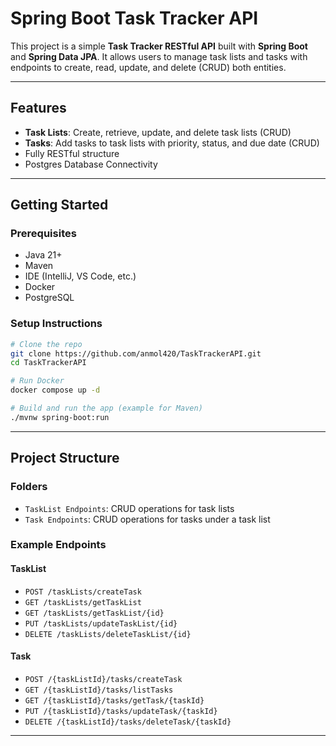 # Spring Boot Task Tracker API

This project is a simple **Task Tracker RESTful API** built with **Spring Boot** and **Spring Data JPA**. It allows users to manage task lists and tasks with endpoints to create, read, update, and delete (CRUD) both entities.

---

## Features

- **Task Lists**: Create, retrieve, update, and delete task lists (CRUD)
-  **Tasks**: Add tasks to task lists with priority, status, and due date (CRUD)
-  Fully RESTful structure
- Postgres Database Connectivity

---
## Getting Started

### Prerequisites

- Java 21+
- Maven
- IDE (IntelliJ, VS Code, etc.)
- Docker
- PostgreSQL

### Setup Instructions

```bash
# Clone the repo
git clone https://github.com/anmol420/TaskTrackerAPI.git
cd TaskTrackerAPI

# Run Docker
docker compose up -d

# Build and run the app (example for Maven)
./mvnw spring-boot:run
```
---

## Project Structure

### Folders

- `TaskList Endpoints`: CRUD operations for task lists
- `Task Endpoints`: CRUD operations for tasks under a task list

### Example Endpoints

#### TaskList
- `POST /taskLists/createTask`
- `GET /taskLists/getTaskList`
- `GET /taskLists/getTaskList/{id}`
- `PUT /taskLists/updateTaskList/{id}`
- `DELETE /taskLists/deleteTaskList/{id}`

#### Task
- `POST /{taskListId}/tasks/createTask`
- `GET /{taskListId}/tasks/listTasks`
- `GET /{taskListId}/tasks/getTask/{taskId}`
- `PUT /{taskListId}/tasks/updateTask/{taskId}`
- `DELETE /{taskListId}/tasks/deleteTask/{taskId}`

---